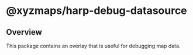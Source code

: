 # @xyzmaps/harp-debug-datasource

## Overview

This package contains an overlay that is useful for debugging map data.
